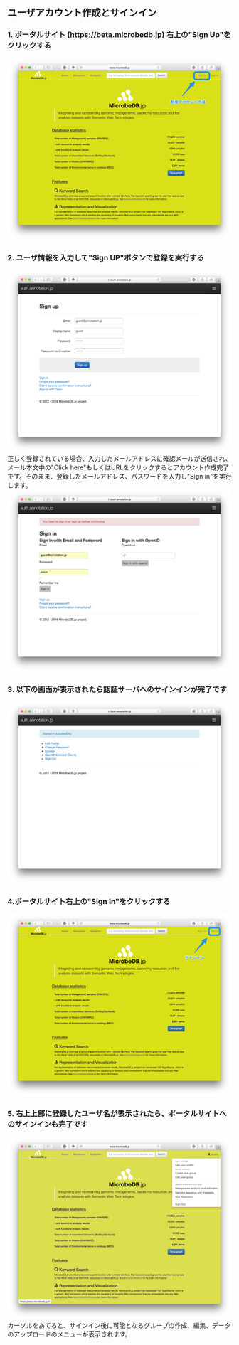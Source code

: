 ## ユーザアカウント作成とサインイン ##
### 1. ポータルサイト (https://beta.microbedb.jp) 右上の"Sign Up"をクリックする ###
![tauth_1](https://github.com/MicrobeDBjp/document/blob/master/Figures/tauth_1.png)
### 2. ユーザ情報を入力して"Sign UP"ボタンで登録を実行する ###
![tauth_2](https://github.com/MicrobeDBjp/document/blob/master/Figures/tauth_2.png)
正しく登録されている場合、入力したメールアドレスに確認メールが送信され、メール本文中の"Click here"もしくはURLをクリックするとアカウント作成完了です。そのまま、登録したメールアドレス、パスワードを入力し"Sign in"を実行します。
![tauth_3](https://github.com/MicrobeDBjp/document/blob/master/Figures/tauth_3.png)
### 3. 以下の画面が表示されたら認証サーバへのサインインが完了です ###
![tauth_4](https://github.com/MicrobeDBjp/document/blob/master/Figures/tauth_4.png)
### 4.ポータルサイト右上の"Sign In"をクリックする ###
![tauth_5](https://github.com/MicrobeDBjp/document/blob/master/Figures/tauth_5.png)
### 5. 右上上部に登録したユーザ名が表示されたら、ポータルサイトへのサインインも完了です ###
![tauth_6](https://github.com/MicrobeDBjp/document/blob/master/Figures/tauth_6.png)
カーソルをあてると、サインイン後に可能となるグループの作成、編集、データのアップロードのメニューが表示されます。
